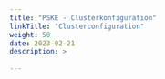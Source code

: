 ```yaml
---
title: "PSKE - Clusterkonfiguration"
linkTitle: "Clusterconfiguration"
weight: 50
date: 2023-02-21
description: >
  
---
```


